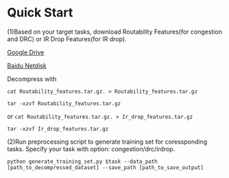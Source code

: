# Quick Start

(1)Based on your target tasks, download Routability Features(for congestion and DRC) or IR Drop Features(for IR drop).

[Google Drive](https://drive.google.com/drive/folders/1zB002-Aq7OcW0NgiQbkS-GBdmn6hrmZM?usp=sharing)

[Baidu Netdisk](https://pan.baidu.com/s/1nCnstpG8OuOvTlStaP-3Zg?pwd=5t99)

Decompress with

`cat Routability_features.tar.gz. > Routability_features.tar.gz`

`tar -xzvf Routability_features.tar.gz`

or 
`cat Routability_features.tar.gz. > Ir_drop_features.tar.gz `

`tar -xzvf Ir_drop_features.tar.gz`


(2)Run preprocessing script to generate training set for coressponding tasks. Specify your task with option: congestion/drc/irdrop.

`python generate_training_set.py $task --data_path [path_to_decompressed_dataset] --save_path [path_to_save_output]`

